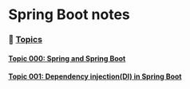 # Spring Boot notes

### 📌 <ins>Topics<ins>

#### [Topic 000: Spring and Spring Boot](./notes/notes001/notes001-000.md)

#### [Topic 001: Dependency injection(DI) in Spring Boot](./notes/notes001/notes001-001.md)
